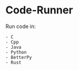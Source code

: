 # Code-Runner
Run code in:
    
    - C
    - Cpp
    - Java
    - Python
    - BetterPy
    - Rust
